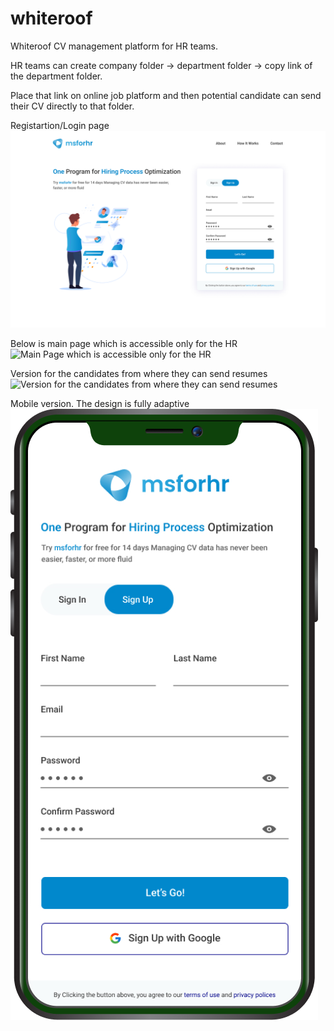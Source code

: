 # whiteroof
Whiteroof CV management platform for HR teams.

HR teams can create company folder -> department folder -> copy link of the department folder.

Place that link on online job platform and then potential candidate can send their CV directly to that folder.

Registartion/Login page
![Registartion/Login page](images/main_page.jpg)

Below is main page which is accessible only for the HR
![Main Page which is accessible only for the HR](images/frame.jpg)

Version for the candidates from where they can send resumes
![Version for the candidates from where they can send resumes](images/cv.jpg)

Mobile version. The design is fully adaptive
![Mobile version. The design is fully adaptive](images/mobile.png)
